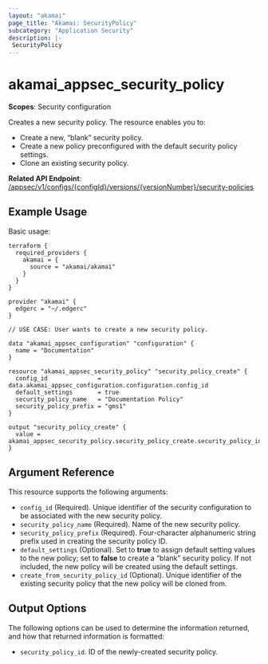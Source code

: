 ```yaml
---
layout: "akamai"
page_title: "Akamai: SecurityPolicy"
subcategory: "Application Security"
description: |-
 SecurityPolicy
---
```


# akamai_appsec_security_policy

**Scopes**: Security configuration

Creates a new security policy. The resource enables you to:

- Create a new, “blank” security policy.
- Create a new policy preconfigured with the default security policy settings.
- Clone an existing security policy.

**Related API Endpoint**: [/appsec/v1/configs/{configId}/versions/{versionNumber}/security-policies](https://techdocs.akamai.com/application-security/reference/post-policy)

## Example Usage

Basic usage:

```
terraform {
  required_providers {
    akamai = {
      source = "akamai/akamai"
    }
  }
}

provider "akamai" {
  edgerc = "~/.edgerc"
}

// USE CASE: User wants to create a new security policy.

data "akamai_appsec_configuration" "configuration" {
  name = "Documentation"
}

resource "akamai_appsec_security_policy" "security_policy_create" {
  config_id              = data.akamai_appsec_configuration.configuration.config_id
  default_settings       = true
  security_policy_name   = "Documentation Policy"
  security_policy_prefix = "gms1"
}

output "security_policy_create" {
  value = akamai_appsec_security_policy.security_policy_create.security_policy_id
}
```

## Argument Reference

This resource supports the following arguments:

- `config_id` (Required). Unique identifier of the security configuration to be associated with the new security policy.
- `security_policy_name` (Required). Name of the new security policy.
- `security_policy_prefix` (Required). Four-character alphanumeric string prefix used in creating the security policy ID.
- `default_settings` (Optional). Set to **true** to assign default setting values to the new policy; set to **false** to create a “blank” security policy. If not included, the new policy will be created using the default settings.
- `create_from_security_policy_id` (Optional). Unique identifier of the existing security policy that the new policy will be cloned from.

## Output Options

The following options can be used to determine the information returned, and how that returned information is formatted:

- `security_policy_id`. ID of the newly-created security policy.